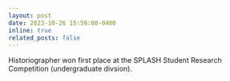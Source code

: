```yaml
---
layout: post
date: 2023-10-26 15:59:00-0400
inline: true
related_posts: false
---
```


Historiographer won first place at the SPLASH Student Research Competition (undergraduate divsion).
